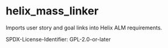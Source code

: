 # helix_mass_linker

Imports user story and goal links into Helix ALM requirements.

SPDX-License-Identifier: GPL-2.0-or-later
